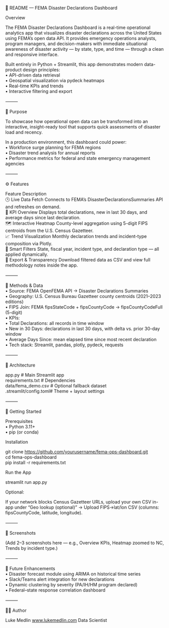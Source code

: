 🧭 README — FEMA Disaster Declarations Dashboard

Overview

The FEMA Disaster Declarations Dashboard is a real-time operational analytics app that visualizes disaster declarations across the United States using FEMA’s open data API.
It provides emergency operations analysts, program managers, and decision-makers with immediate situational awareness of disaster activity — by state, type, and time — through a clean and responsive interface.

Built entirely in Python + Streamlit, this app demonstrates modern data-product design principles:  
	•	API-driven data retrieval  
	•	Geospatial visualization via pydeck heatmaps  
	•	Real-time KPIs and trends  
	•	Interactive filtering and export  

⸻

🎯 Purpose

To showcase how operational open data can be transformed into an interactive, insight-ready tool that supports quick assessments of disaster load and recency.

In a production environment, this dashboard could power:  
	•	Workforce surge planning for FEMA regions  
	•	Disaster trend analysis for annual reports  
	•	Performance metrics for federal and state emergency management agencies  

⸻

⚙️ Features

Feature	Description  
🕓 Live Data Fetch	Connects to FEMA’s DisasterDeclarationsSummaries API and refreshes on demand.  
🧩 KPI Overview	Displays total declarations, new in last 30 days, and average days since last declaration.  
🗺️ Interactive Heatmap	County-level aggregation using 5-digit FIPS centroids from the U.S. Census Gazetteer.  
📈 Trend Visualization	Monthly declaration trends and incident-type composition via Plotly.  
🧮 Smart Filters	State, fiscal year, incident type, and declaration type — all applied dynamically.  
💾 Export & Transparency	Download filtered data as CSV and view full methodology notes inside the app.  


⸻

🧠 Methods & Data  
	•	Source: FEMA OpenFEMA API → Disaster Declarations Summaries  
	•	Geography: U.S. Census Bureau Gazetteer county centroids (2021–2023 editions)  
	•	FIPS Join: FEMA fipsStateCode + fipsCountyCode → fipsCountyCodeFull (5-digit)  
	•	KPIs:  
	•	Total Declarations: all records in time window  
	•	New in 30 Days: declarations in last 30 days, with delta vs. prior 30-day window  
	•	Average Days Since: mean elapsed time since most recent declaration  
	•	Tech stack: Streamlit, pandas, plotly, pydeck, requests  

⸻

🧱 Architecture

app.py                # Main Streamlit app  
requirements.txt      # Dependencies  
data/fema_demo.csv    # Optional fallback dataset  
.streamlit/config.toml# Theme + layout settings  


⸻

🚀 Getting Started

Prerequisites  
	•	Python 3.11+  
	•	pip (or conda)  

Installation

git clone https://github.com/yourusername/fema-ops-dashboard.git  
cd fema-ops-dashboard  
pip install -r requirements.txt  

Run the App

streamlit run app.py

Optional:

If your network blocks Census Gazetteer URLs, upload your own CSV in-app under
“Geo lookup (optional)” → Upload FIPS→lat/lon CSV
(columns: fipsCountyCode, latitude, longitude).

⸻

📸 Screenshots

(Add 2–3 screenshots here — e.g., Overview KPIs, Heatmap zoomed to NC, Trends by incident type.)

⸻

🧩 Future Enhancements  
	•	Disaster forecast module using ARIMA on historical time series  
	•	Slack/Teams alert integration for new declarations  
	•	Dynamic clustering by severity (PA/IH/HM program declared)  
	•	Federal–state response correlation dashboard  

⸻

👨‍💻 Author

Luke Medlin
www.lukemedlin.com
Data Scientist 
